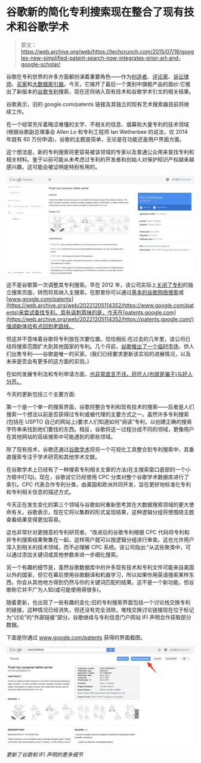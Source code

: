 # 谷歌新的简化专利搜索现在整合了现有技术和谷歌学术 

> 原文：<https://web.archive.org/web/https://techcrunch.com/2015/07/16/googles-new-simplified-patent-search-now-integrates-prior-art-and-google-scholar/>

谷歌在专利世界的许多方面都扮演着重要角色——作为[创造者](https://web.archive.org/web/20221205114352/http://blogs.wsj.com/digits/2015/01/12/ibm-wins-most-patents-again-but-google-apple-climb-in-rankings/)、[评论家](https://web.archive.org/web/20221205114352/https://beta.techcrunch.com/2013/04/05/google-blackberry-earthlink-and-red-hat-take-a-stand-against-patent-trolls-ask-ftc-doj-to-do-the-same/)、[诉讼律师](https://web.archive.org/web/20221205114352/http://bits.blogs.nytimes.com/2014/05/16/apple-and-google-end-patent-fights/?_r=0)、[买家](https://web.archive.org/web/20221205114352/https://beta.techcrunch.com/2015/04/27/google-launches-a-marketplace-to-buy-patents-from-interested-sellers/#.zewlyd:Ckbp)和[大数据索引器](https://web.archive.org/web/20221205114352/http://www.techmeme.com/130918/p48#a130918p48)。今天，它揭开了最后一个类别中旗舰产品的面纱:它推出了新版本的[谷歌专利](https://web.archive.org/web/20221205114352/http://patents.google.com/)搜索，现在还将纳入现有技术和谷歌学术引文的相关结果。

谷歌表示，旧的 google.com/patents 链接及其独立的现有艺术搜索器目前将继续工作。

在一个经常充斥着晦涩难懂的文字、不相关的信息、烟幕和大量专利的技术领域(根据谷歌副总理事会 Allen Lo 和专利工程师 Ian Wetherbee 的说法，仅 2014 年就有 60 万份申请)，谷歌的主题是简单，无论是在功能还是用户界面方面。

这个想法是，新的专利搜索将更容易被该领域的专家以及普通公众用来查找专利和相关材料。鉴于以前可能从未考虑过专利的开发者和创始人对保护知识产权越来越感兴趣，这可能会被证明是特别有用的。

![new_patent_google](img/197ac50c88a0ce0ea4dae06fa066bd85.png)

这不是谷歌第一次调整其专利搜索。早在 2012 年，该公司实际上[关闭了专利](https://web.archive.org/web/20221205114352/https://beta.techcrunch.com/2012/04/20/spring-cleaning-google-shuts-down-patent-search-one-pass-google-related-more/)的独立搜索页面，转而将其纳入主搜索，在那里你可以通过[基本的谷歌网络搜索](https://web.archive.org/web/20221205114352/https://www.google.com/)或[www.google.com/patents](https://web.archive.org/web/20221205114352/https://www.google.com/patents)来尝试查找专利。具有讽刺意味的是，今天在[patents.google.com](https://web.archive.org/web/20221205114352/https://patents.google.com/)强调新体验有点回到老路线。

但这并不意味着谷歌将专利放在次要位置。恰恰相反:在过去的几年里，该公司已经将搜索范围扩大到其他国家的专利。几个月前，[谷歌推出了一个临时市场](https://web.archive.org/web/20221205114352/https://beta.techcrunch.com/2015/04/27/google-launches-a-marketplace-to-buy-patents-from-interested-sellers/#.zewlyd:Ckbp)，供人们出售专利——谷歌是唯一的买家。(我们已经要求更新该实验的进展情况，以及未来是否会有更多的这方面的实验。)

在如何发展专利法和专利申请方面，[也非常直言不讳，将坏人(也就是骗子)与好人分开。](https://web.archive.org/web/20221205114352/http://www.uspto.gov/sites/default/files/documents/2015quality_e_cisco_06may2015.pdf)

今天的更新包括三个主要方面:

第一个是一个单一的搜索界面，谷歌将整合专利和现有技术的搜索——后者是人们搜索一个想法以前是否获得过专利或被代理的主要方式之一。虽然许多专利搜索(包括在 USPTO 自己的网站上)要求人们知道如何“阅读”专利，以创建正确的搜索字符串来找到他们要找的东西。相反，谷歌将这一过程分成不同的领域，更像用户在其他网站的高级搜索中可能遇到的那些领域。

除了现有技术，谷歌还通过[谷歌学术](https://web.archive.org/web/20221205114352/https://scholar.google.com/)将另一个可视化工具整合到专利搜索中，其垂直搜索专注于学术研究和其他学术文献。

在谷歌学术上已经有了一种搜索专利相关文章的方法(在主搜索窗口底部的一个小方框中打勾)。现在，谷歌说它已经使用 CPC 分类对整个谷歌学术数据库进行了索引。CPC 代表合作专利分类，由美国和欧洲共同开发，旨在更好地标准化专利和专利相关信息的描述方式。

今天正在发生变化的第三个领域与谷歌如何重新思考其在大数据搜索领域的更大使命有关。谷歌表示，现在它将以集群的形式呈现结果，这种逻辑分组将使围绕主题查看结果变得更加容易。

这也非常针对更随意的专利研究者。“改进后的谷歌专利根据 CPC 代码将专利和非专利搜索结果聚集在一起，这样用户就可以按逻辑分组进行审查。这也允许用户深入到相关的技术领域，而不必理解 CPC 系统。该公司指出:“从这些聚类中，可以通过添加关键词或其他参数来进一步细化搜索。

另一个有趣的细节是，虽然谷歌数据库中的许多现有技术和专利文件可能来自美国以外的国家，但它在幕后使用谷歌翻译和机器学习，所以如果你用英语搜索某样东西，你会从其他地方得到仍然与你的关键词匹配的结果。这不是一个新功能，但谷歌称它并不广为人知(或可能使用得很多)。

随着更新，也出现了一些有趣的变化:旧的专利搜索界面包括一个讨论栈交换专利的链接。这种情况已经消失，但还没有完全消除。堆栈交换讨论链接现在位于标记为“讨论”的“外部链接”部分。谷歌继续与专利信息门户网站 IFI 声明合作获取部分数据。

下面是你通过 www.google.com/patents 获得的界面截图。

![old google patent search](img/97da3c97cffc4cd2501c10c7fc8af7e6.png)

*更新了谷歌和 IFI 声明的更多细节*